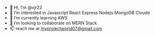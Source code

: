 - 👋 Hi, I’m @vjr22
- 👀 I’m interested in Javascript React Express Nodejs MongoDB Cloude
- 🌱 I’m currently learning AWS
- 💞️ I’m looking to collaborate on MERN Stack
- 📫 reach me at myprojectworld07@gmail.com
 


